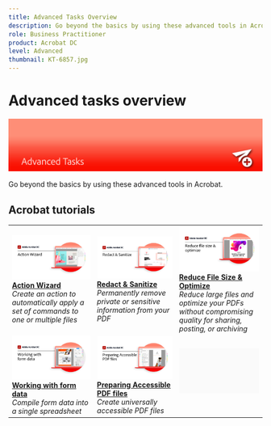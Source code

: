 ```yaml
---
title: Advanced Tasks Overview
description: Go beyond the basics by using these advanced tools in Acrobat
role: Business Practitioner
product: Acrobat DC
level: Advanced
thumbnail: KT-6857.jpg
---
```


# Advanced tasks overview

![Acrobat Getting Started Image](../assets/Hero-AdvancedTasks.png)

Go beyond the basics by using these advanced tools in Acrobat.

## Acrobat tutorials

<table>
<tr>
  <td>
    <a href="action.md">
      <img alt="Action Wizard" src="../assets/Action.jpg" />
    </a>
    <div>
    <a href="action.md"><strong>Action Wizard</strong></a>
    </div>
    <em>Create an action to automatically apply a set of commands to one or multiple files</em>
    <br>
  </td>
  <td>
    <a href="redact.md">
      <img alt="Redact & Sanitize" src="../assets/Redact.jpg" />
    </a>
    <div>
    <a href="redact.md"><strong>Redact & Sanitize</strong></a>
    </div>
    <em>Permanently remove private or sensitive information from your PDF</em>
    <br>
  <td>
    <a href="reduce.md">
      <img alt="Reduce File Size & Optimize" src="../assets/Reduce.jpg" />
    </a>
    <div>
    <a href="reduce.md"><strong>Reduce File Size & Optimize</strong></a>
    </div>
    <em>Reduce large files and optimize your PDFs without compromising quality for sharing, posting, or archiving</em>
    <br>
  </td>
</tr>
<tr>
  <td>
    <a href="formdata.md">
      <img alt="Action Wizard" src="../assets/FormData.jpg" />
    </a>
    <div>
    <a href="formdata.md"><strong>Working with form data</strong></a>
    </div>
    <em>Compile form data into a single spreadsheet</em>
    <br>
  </td>
  <td>
    <a href="accessibility.md">
      <img alt="Preparing Accessible PDF Files" src="../assets/PreparingAccessible.jpg" />
    </a>
    <div>
    <a href="accessibility.md"><strong>Preparing Accessible PDF files</strong></a>
    </div>
    <em>Create universally accessible PDF files</em>
    <br>
  <td>
   <img alt="Spacer" src="../assets/Grayspacer.png" />
    <div>
    <br>
  </td>
</tr>
</table>

